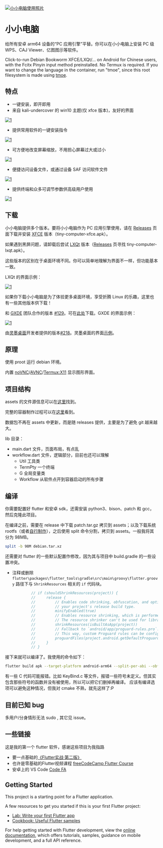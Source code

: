 [![小小电脑使用照片](https://github.com/Cateners/tiny_computer/raw/master/readme/cover0.png)](https://github.com/Cateners/tiny_computer/blob/master/readme/cover0.png)

# 小小电脑

给所有安卓 arm64 设备的“PC 应用引擎”平替。你可以在小小电脑上安装 PC 级 WPS、CAJ Viewer、亿图图示等软件。

Click-to-run Debian Bookworm XFCE/LXQt/... on Android for Chinese users, with the Fcitx Pinyin input method preinstalled. No Termux is required. If you want to change the language in the container, run "tmoe", since this root filesystem is made using [tmoe](https://github.com/2moe/tmoe).

## 特点

- 一键安装，即开即用
- 来自 kali-undercover 的 win10 主题(仅 xfce 版本)，友好的界面

[![1](https://github.com/Cateners/tiny_computer/raw/master/readme/img1.png)](https://github.com/Cateners/tiny_computer/blob/master/readme/img1.png)

- 提供常用软件的一键安装指令

[![1](https://github.com/Cateners/tiny_computer/raw/master/readme/img2.png)](https://github.com/Cateners/tiny_computer/blob/master/readme/img2.png)

- 可方便地改变屏幕缩放，不用担心屏幕过大或过小

[![1](https://github.com/Cateners/tiny_computer/raw/master/readme/img3.gif)](https://github.com/Cateners/tiny_computer/blob/master/readme/img3.gif)

- 便捷访问设备文件，或通过设备 SAF 访问软件文件

[![1](https://github.com/Cateners/tiny_computer/raw/master/readme/img4.png)](https://github.com/Cateners/tiny_computer/blob/master/readme/img4.png)

- 提供终端和众多可调节参数供高级用户使用

[![1](https://github.com/Cateners/tiny_computer/raw/master/readme/img5.png)](https://github.com/Cateners/tiny_computer/blob/master/readme/img5.png)

## 下载

小小电脑提供多个版本。要将小小电脑作为 PC 应用引擎使用，请在 [Releases](https://github.com/Cateners/tiny_computer/releases) 页面下载并安装 [XFCE](https://xfce.org/) 版本（tiny-computer-xfce.apk）。

如果遇到黑屏问题，请卸载后尝试 [LXQt](https://lxqt-project.org/) 版本（[Releases](https://github.com/Cateners/tiny_computer/releases) 页寻找 tiny-computer-lxqt.apk）。

这些版本的区别在于桌面环境不同。你可以简单地理解为界面不一样，但功能基本一致。

LXQt 的界面示例：

[![1](https://camo.githubusercontent.com/016ff8803c228f26db750c8424777d8e04a3aebec4ff11d8436a0b22a2e6f58a/68747470733a2f2f6c7871742d70726f6a6563742e6f72672f696d616765732f73637265656e73686f74732f616d6269616e63652e706e67)](https://camo.githubusercontent.com/016ff8803c228f26db750c8424777d8e04a3aebec4ff11d8436a0b22a2e6f58a/68747470733a2f2f6c7871742d70726f6a6563742e6f72672f696d616765732f73637265656e73686f74732f616d6269616e63652e706e67)

如果你下载小小电脑是为了体验更多桌面环境，享受折腾 Linux 的乐趣，这里也有一些其他版本供下载！

和 [GXDE](https://www.gxde.org/) 团队合作的版本 [#129](https://github.com/Cateners/tiny_computer/issues/129)。可在[此处](https://mirrors.sdu.edu.cn/spark-store-repository/GXDE-OS/APK/)下载。GXDE 的界面示例：

[![1](https://camo.githubusercontent.com/2884358def5f52e31b9f6dfc72be081f8defcc2c1463f8050786cb1f033fe761/68747470733a2f2f7777772e677864652e6f72672f312e706e67)](https://camo.githubusercontent.com/2884358def5f52e31b9f6dfc72be081f8defcc2c1463f8050786cb1f033fe761/68747470733a2f2f7777772e677864652e6f72672f312e706e67)

由[灵墨桌面](https://www.lingmo.org/)开发者提供的版本[#218](https://github.com/Cateners/tiny_computer/issues/218)。灵墨桌面的界面[示例](https://www.bilibili.com/video/BV1Ci421R7AR)。

## 原理

使用 proot 运行 debian 环境。

内置 [noVNC](https://github.com/novnc/noVNC)/[AVNC](https://github.com/gujjwal00/avnc)/[Termux:X11](https://github.com/termux/termux-x11) 显示图形界面。

## 项目结构

assets 的文件源信息可以在[这里](https://github.com/Cateners/tiny_computer/blob/master/extra/readme.md)找到。

完整的容器制作过程可以在[这里](https://github.com/Cateners/tiny_computer/blob/master/extra/build-tiny-rootfs.md)看到。

数据包不再在 assets 中更新，而是随 releases 提供，主要是为了避免 git 越来越大。

lib 目录：

- main.dart 文件，页面布局，有点乱
- workflow.dart 文件，逻辑部分，目前也还可以理解
	- Util 工具类
	- TermPty 一个终端
	- G 全局变量类
	- Workflow 从软件点开到容器启动的所有步骤

## 编译

你需要配置好 flutter 和安卓 sdk，还需安装 python3、bison、patch 和 gcc，然后克隆此项目。

在编译之前，需要在 release 中下载 patch.tar.gz 拷贝到 assets；以及下载系统 rootfs（或者[自行制作](https://github.com/Cateners/tiny_computer/blob/master/extra/build-tiny-rootfs.md)），之后使用 split 命令分割，拷贝到 assets。一般我将其分为 98MB。

```bash
split -b 98M debian.tar.xz
```

还需要对 flutter 的一些默认配置作修改，因为其与项目中 build.gradle 的一些设置冲突。

- 注释或删除 `flutter\packages\flutter_tools\gradle\src\main\groovy\flutter.groovy` 路径下与 `ShrinkResources` 相关的 `if` 代码块。

```groovy
            // if (shouldShrinkResources(project)) {
            //     release {
            //         // Enables code shrinking, obfuscation, and optimization for only
            //         // your project's release build type.
            //         minifyEnabled(true)
            //         // Enables resource shrinking, which is performed by the Android Gradle plugin.
            //         // The resource shrinker can't be used for libraries.
            //         shrinkResources(isBuiltAsApp(project))
            //         // Fallback to `android/app/proguard-rules.pro`.
            //         // This way, custom Proguard rules can be configured as needed.
            //         proguardFiles(project.android.getDefaultProguardFile("proguard-android-optimize.txt"), flutterProguardRules, "proguard-rules.pro")
            //     }
            // }
```

接下来就可以编译了。我使用的命令如下：

```bash
flutter build apk --target-platform android-arm64 --split-per-abi --obfuscate  --split-debug-info=tiny_computer/sdi
```

有一些 C 代码可能报错。比如 KeyBind.c 等文件，报错一些符号未定义。但其实包含那些符号的函数并没有被使用，所以可以把它们删掉再编译。 应该有编译选项可以避免这种情况，但我对 cmake 不熟，就先这样了:P

## 目前已知 bug

多用户/分身情形无法 sudo , 其它见 issue。

## 一些链接

这是我的第一个 flutter 软件，感谢这些项目为我指路

- 要一点基础的[《Flutter实战·第二版》](https://book.flutterchina.club/)
- 也许是零基础的Flutter视频课程 [freeCodeCamp Flutter Course](https://www.youtube.com/watch?v=wFn-m-OgKPU&list=PL6yRaaP0WPkVtoeNIGqILtRAgd3h2CNpT)
- 安卓上的 VS Code [Code FA](https://github.com/nightmare-space/vscode_for_android)

## Getting Started

This project is a starting point for a Flutter application.

A few resources to get you started if this is your first Flutter project:

- [Lab: Write your first Flutter app](https://docs.flutter.dev/get-started/codelab)
- [Cookbook: Useful Flutter samples](https://docs.flutter.dev/cookbook)

For help getting started with Flutter development, view the [online documentation](https://docs.flutter.dev/), which offers tutorials, samples, guidance on mobile development, and a full API reference.